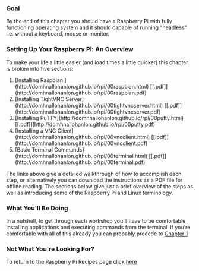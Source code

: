 ### Goal

By the end of this chapter you should have a Raspberry Pi with fully functioning operating system and it should capable of running "headless" i.e. without a keyboard, mouse or monitor.

### Setting Up Your Raspberry Pi: An Overview

To make your life a little easier (and load times a little quicker) this chapter is broken into five sections: 
<ol>
<li> [Installing Raspbian ](http://domhnallohanlon.github.io/rpi/00raspbian.html) 
    [[.pdf]](http://domhnallohanlon.github.io/rpi/00raspbian.pdf)
</li>
<li>[Installing TightVNC Server](http://domhnallohanlon.github.io/rpi/00tightvncserver.html)
    [[.pdf]](http://domhnallohanlon.github.io/rpi/00tightvncserver.pdf)
</li>
<li>[Installing PuTTY](http://domhnallohanlon.github.io/rpi/00putty.html)
    [[.pdf]](http://domhnallohanlon.github.io/rpi/00putty.pdf)
</li>
<li> [Installing a VNC Client](http://domhnallohanlon.github.io/rpi/00vncclient.html)
    [[.pdf]](http://domhnallohanlon.github.io/rpi/00vncclient.pdf)
</li>
<li> [Basic Terminal Commands](http://domhnallohanlon.github.io/rpi/00terminal.html)
    [[.pdf]](http://domhnallohanlon.github.io/rpi/00terminal.pdf)
    </li>
</ol>

The links above give a detailed walkthrough of how to accomplish each step, or alternatively you can download the instructions as a PDF file for offline reading. The sections below give just a brief overview of the steps as well as introducing some of the Raspberry Pi and Linux terminology.
    
### What You'll Be Doing

In a nutshell, to get through each workshop you'll have to be comfortable installing applications and executing commands from the terminal. If you're comfortable with all of this already you can probably procede to [Chapter 1](http://domhnallohanlon.github.io/rpi/01overview.html)

### Not What You're Looking For?

To return to the Raspberry Pi Recipes page click [here](http://domhnallohanlon.github.io/rpi)
